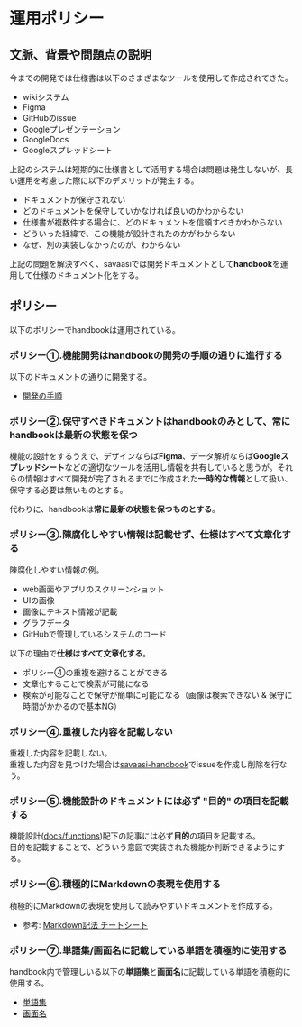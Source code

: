# 運用ポリシー

## 文脈、背景や問題点の説明

今までの開発では仕様書は以下のさまざまなツールを使用して作成されてきた。
 - wikiシステム
 - Figma
 - GitHubのissue
 - Googleプレゼンテーション
 - GoogleDocs
 - Googleスプレッドシート

上記のシステムは短期的に仕様書として活用する場合は問題は発生しないが、長い運用を考慮した際に以下のデメリットが発生する。
 - ドキュメントが保守されない
 - どのドキュメントを保守していかなければ良いのかわからない
 - 仕様書が複数件する場合に、どのドキュメントを信頼すべきかわからない
 - どういった経緯で、この機能が設計されたのかがわからない
 - なぜ、別の実装しなかったのが、わからない

上記の問題を解決すべく、savaasiでは開発ドキュメントとして**handbook**を運用して仕様のドキュメント化をする。


## ポリシー

以下のポリシーでhandbookは運用されている。

### ポリシー①.機能開発はhandbookの開発の手順の通りに進行する

以下のドキュメントの通りに開発する。
 - [開発の手順](guide/02-work-procedure)

### ポリシー②.保守すべきドキュメントはhandbookのみとして、常にhandbookは最新の状態を保つ

機能の設計をするうえで、デザインならば**Figma**、データ解析ならば**Googleスプレッドシート**などの適切なツールを活用し情報を共有していると思うが。それらの情報はすべて開発が完了されるまでに作成された**一時的な情報**として扱い、保守する必要は無いものとする。

代わりに、handbookは**常に最新の状態を保つものとする**。

### ポリシー③.陳腐化しやすい情報は記載せず、仕様はすべて文章化する

陳腐化しやすい情報の例。
 - web画面やアプリのスクリーンショット
 - UIの画像
 - 画像にテキスト情報が記載
 - グラフデータ
 - GitHubで管理しているシステムのコード

以下の理由で**仕様はすべて文章化する**。
 - ポリシー④の重複を避けることができる
 - 文章化することで検索が可能になる
 - 検索が可能なことで保守が簡単に可能になる（画像は検索できない & 保守に時間がかかるので基本NG）

### ポリシー④.重複した内容を記載しない

重複した内容を記載しない。<br/>
重複した内容を見つけた場合は[savaasi-handbook](https://github.com/s-tochika/savaasi-handbook)でissueを作成し削除を行なう。


### ポリシー⑤.機能設計のドキュメントには必ず "目的" の項目を記載する

機能設計([docs/functions](https://github.com/s-tochika/savaasi-handbook/tree/main/docs/functions))配下の記事には必ず**目的**の項目を記載する。<br/>
目的を記載することで、どういう意図で実装された機能か判断できるようにする。

### ポリシー⑥.積極的にMarkdownの表現を使用する

積極的にMarkdownの表現を使用して読みやすいドキュメントを作成する。

- 参考: [Markdown記法 チートシート](https://gist.github.com/mignonstyle/083c9e1651d7734f84c99b8cf49d57fa)


### ポリシー⑦.単語集/画面名に記載している単語を積極的に使用する

handbook内で管理しいる以下の**単語集**と**画面名**に記載している単語を積極的に使用する。
 - [単語集](word)
 - [画面名](screen)